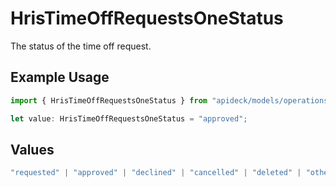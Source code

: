 # HrisTimeOffRequestsOneStatus

The status of the time off request.

## Example Usage

```typescript
import { HrisTimeOffRequestsOneStatus } from "apideck/models/operations";

let value: HrisTimeOffRequestsOneStatus = "approved";
```

## Values

```typescript
"requested" | "approved" | "declined" | "cancelled" | "deleted" | "other"
```